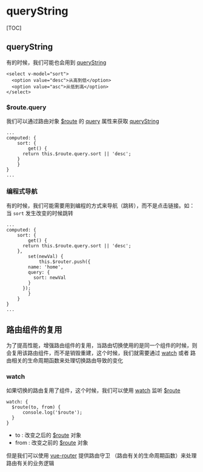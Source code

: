 # queryString

[TOC]

## queryString

有的时候，我们可能也会用到 <u>queryString</u>

```vue
<select v-model="sort">
  <option value="desc">从高到低</option>
  <option value="asc">从低到高</option>
</select>
```

### $route.query

我们可以通过路由对象 <u>$route</u> 的 <u>query</u> 属性来获取 <u>queryString</u>

```vue
...
computed: {
	sort: {
		get() {
      return this.$route.query.sort || 'desc';
    }
	}
}
...
```

### 编程式导航

有的时候，我们可能需要用到编程的方式来导航（跳转），而不是点击链接。如：当 `sort` 发生改变的时候跳转

```vue
...
computed: {
	sort: {
		get() {
      return this.$route.query.sort || 'desc';
    },
		set(newVal) {
			this.$router.push({
        name: 'home',
        query: {
          sort: newVal
        }
      });
		}
	}
}
...
```



## 路由组件的复用

为了提高性能，增强路由组件的复用，当路由切换使用的是同一个组件的时候，则会复用该路由组件，而不是销毁重建，这个时候，我们就需要通过 <u>watch</u> 或者 路由相关的生命周期函数来处理切换路由导致的变化

### watch

如果切换的路由复用了组件，这个时候，我们可以使用 <u>watch</u> 监听 <u>$route</u>

```vue
watch: {
  $route(to, from) {
      console.log('$route');
  }
}
```

- to : 改变之后的 <u>$route</u> 对象
- from : 改变之前的 <u>$route</u> 对象

但是我们可以使用 <u>vue-router</u> 提供路由守卫 （路由有关的生命周期函数）来处理路由有关的业务逻辑